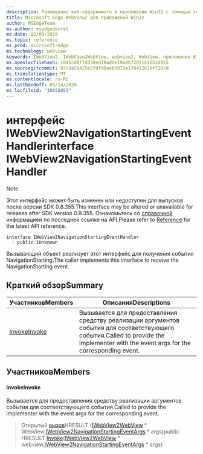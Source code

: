 ```yaml
---
description: Размещение веб-содержимого в приложении Win32 с помощью элемента управления Microsoft Edge WebView2
title: Microsoft Edge WebView2 для приложений Win32
author: MSEdgeTeam
ms.author: msedgedevrel
ms.date: 12/09/2019
ms.topic: reference
ms.prod: microsoft-edge
ms.technology: webview
keywords: IWebView2, IWebView2WebView, webview2, WebView, приложения Win32, Win32, EDGE
ms.openlocfilehash: 1041cd0f7dd38ed19adde19a4b7203141651d955
ms.sourcegitcommit: 07cda56425e5fdf90eeb3972e17041261bf720cd
ms.translationtype: MT
ms.contentlocale: ru-RU
ms.lasthandoff: 05/14/2020
ms.locfileid: "10655055"
---
```

# <span data-ttu-id="ec59e-104">интерфейс IWebView2NavigationStartingEventHandler</span><span class="sxs-lookup"><span data-stu-id="ec59e-104">interface IWebView2NavigationStartingEventHandler</span></span> 

> [!NOTE]
> <span data-ttu-id="ec59e-105">Этот интерфейс может быть изменен или недоступен для выпусков после версии SDK 0.8.355.</span><span class="sxs-lookup"><span data-stu-id="ec59e-105">This interface may be altered or unavailable for releases after SDK version 0.8.355.</span></span> <span data-ttu-id="ec59e-106">Ознакомьтесь со [справочной](../../../webview2-api-reference.md) информацией по последней ссылке на API.</span><span class="sxs-lookup"><span data-stu-id="ec59e-106">Please refer to [Reference](../../../webview2-api-reference.md) for the latest API reference.</span></span>

```
interface IWebView2NavigationStartingEventHandler
  : public IUnknown
```

<span data-ttu-id="ec59e-107">Вызывающий объект реализует этот интерфейс для получения события NavigationStarting.</span><span class="sxs-lookup"><span data-stu-id="ec59e-107">The caller implements this interface to receive the NavigationStarting event.</span></span>

## <span data-ttu-id="ec59e-108">Краткий обзор</span><span class="sxs-lookup"><span data-stu-id="ec59e-108">Summary</span></span>

 <span data-ttu-id="ec59e-109">Участников</span><span class="sxs-lookup"><span data-stu-id="ec59e-109">Members</span></span>                        | <span data-ttu-id="ec59e-110">Описания</span><span class="sxs-lookup"><span data-stu-id="ec59e-110">Descriptions</span></span>
--------------------------------|---------------------------------------------
[<span data-ttu-id="ec59e-111">Invoke</span><span class="sxs-lookup"><span data-stu-id="ec59e-111">Invoke</span></span>](#invoke) | <span data-ttu-id="ec59e-112">Вызывается для предоставления средству реализации аргументов события для соответствующего события.</span><span class="sxs-lookup"><span data-stu-id="ec59e-112">Called to provide the implementer with the event args for the corresponding event.</span></span>

## <span data-ttu-id="ec59e-113">Участников</span><span class="sxs-lookup"><span data-stu-id="ec59e-113">Members</span></span>

#### <span data-ttu-id="ec59e-114">Invoke</span><span class="sxs-lookup"><span data-stu-id="ec59e-114">Invoke</span></span> 

<span data-ttu-id="ec59e-115">Вызывается для предоставления средству реализации аргументов события для соответствующего события.</span><span class="sxs-lookup"><span data-stu-id="ec59e-115">Called to provide the implementer with the event args for the corresponding event.</span></span>

> <span data-ttu-id="ec59e-116">Открытый [вызов](#invoke)HRESULT ([IWebView2WebView](IWebView2WebView.md) \* WebView,[IWebView2NavigationStartingEventArgs](IWebView2NavigationStartingEventArgs.md) \* args)</span><span class="sxs-lookup"><span data-stu-id="ec59e-116">public HRESULT [Invoke](#invoke)([IWebView2WebView](IWebView2WebView.md) \* webview,[IWebView2NavigationStartingEventArgs](IWebView2NavigationStartingEventArgs.md) \* args)</span></span>

